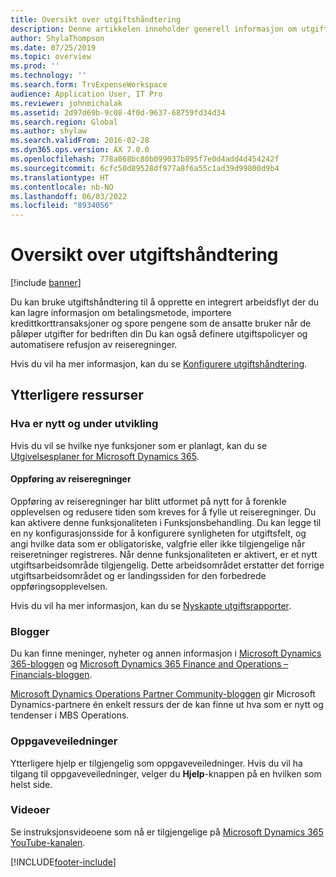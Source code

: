 ```yaml
---
title: Oversikt over utgiftshåndtering
description: Denne artikkelen inneholder generell informasjon om utgiftshåndtering og koblinger til ytterligere ressurser. Du kan bruke utgiftshåndtering til å opprette en integrert arbeidsflyt der du kan lagre informasjon om betalingsmetode, importere kredittkorttransaksjoner og spore pengene som de ansatte bruker når de påløper utgifter for bedriften din
author: ShylaThompson
ms.date: 07/25/2019
ms.topic: overview
ms.prod: ''
ms.technology: ''
ms.search.form: TrvExpenseWorkspace
audience: Application User, IT Pro
ms.reviewer: johnmichalak
ms.assetid: 2d97d69b-9c08-4f0d-9637-68759fd34d34
ms.search.region: Global
ms.author: shylaw
ms.search.validFrom: 2016-02-28
ms.dyn365.ops.version: AX 7.0.0
ms.openlocfilehash: 778a068bc80b099037b895f7e0d4add4d454242f
ms.sourcegitcommit: 6cfc50d89528df977a8f6a55c1ad39d99800d9b4
ms.translationtype: HT
ms.contentlocale: nb-NO
ms.lasthandoff: 06/03/2022
ms.locfileid: "8934056"
---
```

# <a name="expense-management-overview"></a>Oversikt over utgiftshåndtering

[!include [banner](../includes/banner.md)]

Du kan bruke utgiftshåndtering til å opprette en integrert arbeidsflyt der du kan lagre informasjon om betalingsmetode, importere kredittkorttransaksjoner og spore pengene som de ansatte bruker når de påløper utgifter for bedriften din Du kan også definere utgiftspolicyer og automatisere refusjon av reiseregninger.

Hvis du vil ha mer informasjon, kan du se [Konfigurere utgiftshåndtering](plan-expense-management.md).

## <a name="additional-resources"></a>Ytterligere ressurser

### <a name="whats-new-and-in-development"></a>Hva er nytt og under utvikling

Hvis du vil se hvilke nye funksjoner som er planlagt, kan du se [Utgivelsesplaner for Microsoft Dynamics 365](/dynamics365/release-plans/).

#### <a name="expense-report-entry"></a>Oppføring av reiseregninger

Oppføring av reiseregninger har blitt utformet på nytt for å forenkle opplevelsen og redusere tiden som kreves for å fylle ut reiseregninger. Du kan aktivere denne funksjonaliteten i Funksjonsbehandling. Du kan legge til en ny konfigurasjonsside for å konfigurere synligheten for utgiftsfelt, og angi hvilke data som er obligatoriske, valgfrie eller ikke tilgjengelige når reiseretninger registreres. Når denne funksjonaliteten er aktivert, er et nytt utgiftsarbeidsområde tilgjengelig. Dette arbeidsområdet erstatter det forrige utgiftsarbeidsområdet og er landingssiden for den forbedrede oppføringsopplevelsen.

Hvis du vil ha mer informasjon, kan du se [Nyskapte utgiftsrapporter](ExpenseWorkspaceNew.md).

### <a name="blogs"></a>Blogger

Du kan finne meninger, nyheter og annen informasjon i [Microsoft Dynamics 365-bloggen](https://community.dynamics.com/b/msftdynamicsblog?c=Enterprise) og [Microsoft Dynamics 365 Finance and Operations – Financials-bloggen](https://community.dynamics.com/365/financeandoperations/b/financials).

[Microsoft Dynamics Operations Partner Community-bloggen](https://community.dynamics.com/partner/b/operationspartnercommunityblog) gir Microsoft Dynamics-partnere én enkelt ressurs der de kan finne ut hva som er nytt og tendenser i MBS Operations.

### <a name="task-guides"></a>Oppgaveveiledninger

Ytterligere hjelp er tilgjengelig som oppgaveveiledninger. Hvis du vil ha tilgang til oppgaveveiledninger, velger du **Hjelp**-knappen på en hvilken som helst side.

### <a name="videos"></a>Videoer

Se instruksjonsvideoene som nå er tilgjengelige på [Microsoft Dynamics 365 YouTube-kanalen](https://www.youtube.com/channel/UCJGCg4rB3QSs8y_1FquelBQ).


[!INCLUDE[footer-include](../includes/footer-banner.md)]